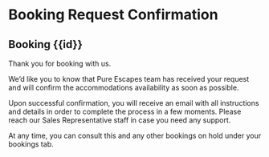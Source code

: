 # Booking Request Confirmation

## Booking {{id}}

Thank you for booking with us.

We’d like you to know that Pure Escapes team has received your request and will confirm the accommodations availability as soon as possible.
 
Upon successful confirmation, you will receive an email with all instructions and details in order to complete the process in a few moments. Please reach our Sales Representative staff in case you need any support.

At any time, you can consult this and any other bookings on hold under your bookings tab.
